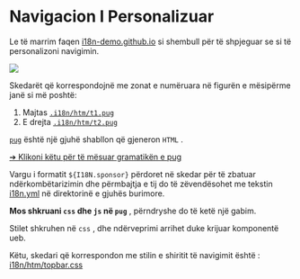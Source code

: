 # Navigacion I Personalizuar

Le të marrim faqen [i18n-demo.github.io](//i18n-demo.github.io) si shembull për të shpjeguar se si të personalizoni navigimin.

![](https://p.3ti.site/1731036697.avif)

Skedarët që korrespondojnë me zonat e numëruara në figurën e mësipërme janë si më poshtë:

1. Majtas [`.i18n/htm/t1.pug`](https://github.com/i18n-site/demo.i18n.site/blob/main/.i18n/htm/t1.pug)
2. E drejta [`.i18n/htm/t2.pug`](https://github.com/i18n-site/demo.i18n.site/blob/main/.i18n/htm/t2.pug)

[`pug`](https://pugjs.org) është një gjuhë shabllon që gjeneron `HTML` .

[➔ Klikoni këtu për të mësuar gramatikën e pug](https://pugjs.org)

Vargu i formatit `${I18N.sponsor}` përdoret në skedar për të zbatuar ndërkombëtarizimin dhe përmbajtja e tij do të zëvendësohet me tekstin [i18n.yml](https://github.com/i18n-site/demo.i18n.site/blob/main/en/i18n.yml) në direktorinë e gjuhës burimore.

**Mos shkruani `css` dhe `js` në `pug`** , përndryshe do të ketë një gabim.

Stilet shkruhen në `css` , dhe ndërveprimi arrihet duke krijuar komponentë ueb.

Këtu, skedari që korrespondon me stilin e shiritit të navigimit është : [i18n/htm/topbar.css](https://github.com/i18n-site/demo.i18n.site/blob/main/.i18n/htm/topbar.css)